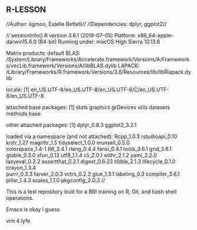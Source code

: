 ## R-LESSON
//Author: kgmoo, Estelle Bettelli//
//Dependencies: dplyr, ggplot2//

// sessionInfo()
R version 3.6.1 (2019-07-05)
Platform: x86_64-apple-darwin15.6.0 (64-bit)
Running under: macOS High Sierra 10.13.6

Matrix products: default
BLAS:   /System/Library/Frameworks/Accelerate.framework/Versions/A/Frameworks/vecLib.framework/Versions/A/libBLAS.dylib
LAPACK: /Library/Frameworks/R.framework/Versions/3.6/Resources/lib/libRlapack.dylib

locale:
[1] en_US.UTF-8/en_US.UTF-8/en_US.UTF-8/C/en_US.UTF-8/en_US.UTF-8

attached base packages:
[1] stats     graphics  grDevices utils     datasets  methods   base     

other attached packages:
[1] dplyr_0.8.3   ggplot2_3.2.1

loaded via a namespace (and not attached):
Rcpp_1.0.3       rstudioapi_0.10  knitr_1.27       magrittr_1.5     tidyselect_1.0.0 munsell_0.5.0   
colorspace_1.4-1 R6_2.4.1         rlang_0.4.4      fansi_0.4.1      tools_3.6.1      grid_3.6.1      
gtable_0.3.0     xfun_0.12        utf8_1.1.4       cli_2.0.1        withr_2.1.2      yaml_2.2.0      
lazyeval_0.2.2   assertthat_0.2.1 digest_0.6.23    tibble_2.1.3     lifecycle_0.1.0  crayon_1.3.4    
purrr_0.3.3      farver_2.0.3     vctrs_0.2.2      glue_1.3.1       labeling_0.3     compiler_3.6.1  
pillar_1.4.3     scales_1.1.0     pkgconfig_2.0.3 
//


This is a test repository built for a BRI training on R, Git, and bash shell operations.

Emacs is okay I guess

vim 4 lyfe
 
